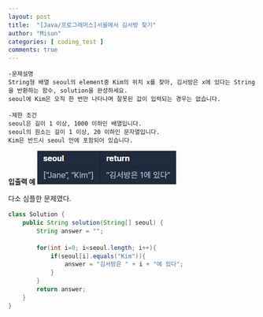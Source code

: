 ```yaml
---
layout: post
title:  "[Java/프로그래머스]서울에서 김서방 찾기"
author: "Misun"
categories: [ coding_test ]
comments: true
---
```

```
-문제설명
String형 배열 seoul의 element중 Kim의 위치 x를 찾아, 김서방은 x에 있다는 String을 반환하는 함수, solution을 완성하세요.
seoul에 Kim은 오직 한 번만 나타나며 잘못된 값이 입력되는 경우는 없습니다.

-제한 조건
seoul은 길이 1 이상, 1000 이하인 배열입니다.
seoul의 원소는 길이 1 이상, 20 이하인 문자열입니다.
Kim은 반드시 seoul 안에 포함되어 있습니다.
```
<b>입출력 예</b>
![Image with caption](../img/Coding/02.png "output")
<br />

다소 심플한 문제였다.
```java
class Solution {
    public String solution(String[] seoul) {
        String answer = "";
        
        for(int i=0; i<seoul.length; i++){
            if(seoul[i].equals("Kim")){
                answer = "김서방은 " + i + "에 있다";
            }
        }
        return answer;
    }
}
```

